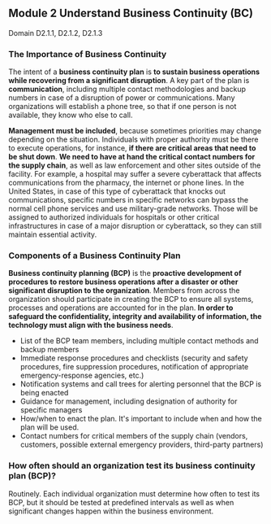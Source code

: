 ## Module 2 Understand Business Continuity (BC)

Domain D2.1.1, D2.1.2, D2.1.3

### The Importance of Business Continuity

The intent of a **business continuity plan** is **to sustain business operations while recovering from a significant disruption**. A key part of the plan is **communication**, including multiple contact methodologies and backup numbers in case of a disruption of power or communications. Many organizations will establish a phone tree, so that if one person is not available, they know who else to call.  

**Management must be included**, because sometimes priorities may change depending on the situation. Individuals with proper authority must be there to execute operations, for instance, **if there are critical areas that need to be shut down**. **We need to have at hand the critical contact numbers for the supply chain**, as well as law enforcement and other sites outside of the facility. For example, a hospital may suffer a severe cyberattack that affects communications from the pharmacy, the internet or phone lines. In the United States, in case of this type of cyberattack that knocks out communications, specific numbers in specific networks can bypass the normal cell phone services and use military-grade networks. Those will be assigned to authorized individuals for hospitals or other critical infrastructures in case of a major disruption or cyberattack, so they can still maintain essential activity.

### Components of a Business Continuity Plan

**Business continuity planning (BCP)** is the **proactive development of procedures to restore business operations after a disaster or other significant disruption to the organization**. Members from across the organization should participate in creating the BCP to ensure all systems, processes and operations are accounted for in the plan. **In order to safeguard the confidentiality, integrity and availability of information, the technology must align with the business needs**.

* List of the BCP team members, including multiple contact methods and backup members
* Immediate response procedures and checklists (security and safety procedures, fire suppression procedures, notification of appropriate emergency-response agencies, etc.)
* Notification systems and call trees for alerting personnel that the BCP is being enacted
* Guidance for management, including designation of authority for specific managers
* How/when to enact the plan. It's important to include when and how the plan will be used.
* Contact numbers for critical members of the supply chain (vendors, customers, possible external emergency providers, third-party partners)

### How often should an organization test its business continuity plan (BCP)?

Routinely. Each individual organization must determine how often to test its BCP, but it should be tested at predefined intervals as well as when significant changes happen within the business environment. 
